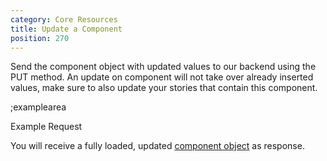 ```yaml
---
category: Core Resources
title: Update a Component
position: 270
---
```


Send the component object with updated values to our backend using the PUT method. An update on component will not take over already inserted values, make sure to also update your stories that contain this component.

;examplearea

Example Request

<RequestExample url="https://mapi.storyblok.com/v1/spaces/656/components/4123" httpMethod="PUT" :requestObject='{"component":{"name":"teaser","id":4123,"display_name":"Teaser Updated","schema":{"title":{"type":"text","pos":0},"image":{"type":"image","pos":1},"description":{"type":"textarea","pos":2}},"is_root":false,"is_nestable":true}}'></RequestExample>

You will receive a fully loaded, updated [component object](#core-resources/components/the-component-object) as response.
